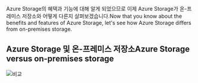 <span data-ttu-id="cb279-101">Azure Storage의 혜택과 기능에 대해 알게 되었으므로 이제 Azure Storage가 온-프레미스 저장소와 어떻게 다른지 살펴보겠습니다.</span><span class="sxs-lookup"><span data-stu-id="cb279-101">Now that you know about the benefits and features of Azure Storage, let's see how Azure Storage differs from on-premises storage.</span></span>

## <a name="azure-storage-versus-on-premises-storage"></a><span data-ttu-id="cb279-102">Azure Storage 및 온-프레미스 저장소</span><span class="sxs-lookup"><span data-stu-id="cb279-102">Azure Storage versus on-premises storage</span></span>

![비교](../media-draft/Comparison.png)
